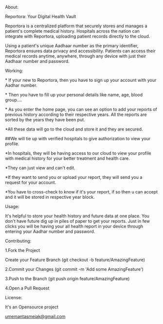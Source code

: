 About:

Reportora: Your Digital Health Vault

Reportora is a centralized platform that securely stores and manages a
patient\'s complete medical history. Hospitals across the nation can
integrate with Reportora, uploading patient records directly to the
cloud.

Using a patient\'s unique Aadhaar number as the primary identifier,
Reportora ensures data privacy and accessibility. Patients can access
their medical records anytime, anywhere, through any device with just
their Aadhaar number and password.

Working:

\* If your new to Reportora, then you have to sign up your account with
your Aadhar number.

\* Then you have to fill up your personal details like name, age, blood
group\....

\* As you enter the home page, you can see an option to add your reports
of previous history according to their respective years. All the reports
are sorted by the years they have been put.

\*All these data will go to the cloud and store it and they are secured.

##We will tie up with verified hospitals to give authorization to view
your profile.

\*In hospitals, they will be having access to our cloud to view your
profile with medical history for your better treatment and health care.

\*They can just view and can't edit.

\*If they want to send you or upload your report, they will send you a
request for your account.

\*You have to cross-check to know if it\'s your report, if so then u can
accept and it will be stored in respective year block.

Usage:

It's helpful to store your health history and future data at one place.
You don't have future dig up in piles of paper to get your reports. Just
in few clicks you will be having your all health report in your device
through entering your Aadhar number and password.

Contributing:

1.Fork the Project

Create your Feature Branch (git checkout -b feature/AmazingFeature)

2.Commit your Changes (git commit -m \'Add some AmazingFeature\')

3.Push to the Branch (git push origin feature/AmazingFeature)

4.Open a Pull Request

License:

It's an Opensource project



<umemantasmeiak@gmail.com>



